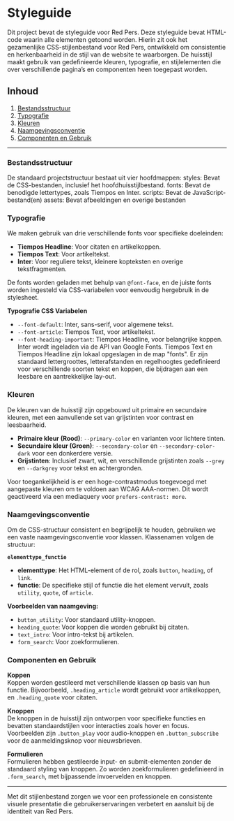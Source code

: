 # Styleguide

Dit project bevat de styleguide voor Red Pers. Deze styleguide bevat HTML-code waarin alle elementen getoond worden. Hierin zit ook het gezamenlijke CSS-stijlenbestand voor Red Pers, ontwikkeld om consistentie en herkenbaarheid in de stijl van de website te waarborgen. De huisstijl maakt gebruik van gedefinieerde kleuren, typografie, en stijlelementen die over verschillende pagina’s en componenten heen toegepast worden.

## Inhoud

1. [Bestandsstructuur](#bestandsstructuur)
2. [Typografie](#typografie)
3. [Kleuren](#kleuren)
4. [Naamgevingsconventie](#naamgevingsconventie)
5. [Componenten en Gebruik](#componenten-en-gebruik)

---

### Bestandsstructuur
De standaard projectstructuur bestaat uit vier hoofdmappen:
styles: Bevat de CSS-bestanden, inclusief het hoofdhuisstijlbestand.
fonts: Bevat de benodigde lettertypes, zoals Tiempos en Inter.
scripts: Bevat de JavaScript-bestand(en)
assets: Bevat afbeeldingen en overige bestanden

### Typografie

We maken gebruik van drie verschillende fonts voor specifieke doeleinden:

- **Tiempos Headline**: Voor citaten en artikelkoppen.
- **Tiempos Text**: Voor artikeltekst.
- **Inter**: Voor reguliere tekst, kleinere kopteksten en overige tekstfragmenten.

De fonts worden geladen met behulp van `@font-face`, en de juiste fonts worden ingesteld via CSS-variabelen voor eenvoudig hergebruik in de stylesheet.

**Typografie CSS Variabelen**
- `--font-default`: Inter, sans-serif, voor algemene tekst.
- `--font-article`: Tiempos Text, voor artikeltekst.
- `--font-heading-important`: Tiempos Headline, voor belangrijke koppen.
Inter wordt ingeladen via de API van Google Fonts. Tiempos Text en Tiempos Headline zijn lokaal opgeslagen in de map "fonts".
Er zijn standaard lettergroottes, letterafstanden en regelhoogtes gedefinieerd voor verschillende soorten tekst en koppen, die bijdragen aan een leesbare en aantrekkelijke lay-out.

### Kleuren

De kleuren van de huisstijl zijn opgebouwd uit primaire en secundaire kleuren, met een aanvullende set van grijstinten voor contrast en leesbaarheid.

- **Primaire kleur (Rood)**: `--primary-color` en varianten voor lichtere tinten.
- **Secundaire kleur (Groen)**: `--secondary-color` en `--secondary-color-dark` voor een donkerdere versie.
- **Grijstinten**: Inclusief zwart, wit, en verschillende grijstinten zoals `--grey` en `--darkgrey` voor tekst en achtergronden.

Voor toegankelijkheid is er een hoge-contrastmodus toegevoegd met aangepaste kleuren om te voldoen aan WCAG AAA-normen. Dit wordt geactiveerd via een mediaquery voor `prefers-contrast: more`.

### Naamgevingsconventie

Om de CSS-structuur consistent en begrijpelijk te houden, gebruiken we een vaste naamgevingsconventie voor klassen. Klassenamen volgen de structuur:

**`elementtype_functie`**

- **elementtype**: Het HTML-element of de rol, zoals `button`, `heading`, of `link`.
- **functie**: De specifieke stijl of functie die het element vervult, zoals `utility`, `quote`, of `article`.

**Voorbeelden van naamgeving:**
- `button_utility`: Voor standaard utility-knoppen.
- `heading_quote`: Voor koppen die worden gebruikt bij citaten.
- `text_intro`: Voor intro-tekst bij artikelen.
- `form_search`: Voor zoekformulieren.

### Componenten en Gebruik

**Koppen**  
Koppen worden gestileerd met verschillende klassen op basis van hun functie. Bijvoorbeeld, `.heading_article` wordt gebruikt voor artikelkoppen, en `.heading_quote` voor citaten. 

**Knoppen**  
De knoppen in de huisstijl zijn ontworpen voor specifieke functies en bevatten standaardstijlen voor interacties zoals hover en focus. Voorbeelden zijn `.button_play` voor audio-knoppen en `.button_subscribe` voor de aanmeldingsknop voor nieuwsbrieven.

**Formulieren**  
Formulieren hebben gestileerde input- en submit-elementen zonder de standaard styling van knoppen. Zo worden zoekformulieren gedefinieerd in `.form_search`, met bijpassende invoervelden en knoppen.

---

Met dit stijlenbestand zorgen we voor een professionele en consistente visuele presentatie die gebruikerservaringen verbetert en aansluit bij de identiteit van Red Pers.
